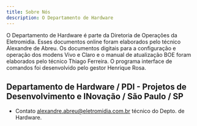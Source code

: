 ```yaml
---
title: Sobre Nós
description: O Departamento de Hardware
---
```


O Departamento de Hardware é parte da Diretoria de Operações da Eletromidia. Esses documentos online foram elaborados pelo técnico Alexandre de Abreu. Os documentos digitais para a configuração e operação dos modens Vivo e Claro e o manual de atualização BOE foram elaborados pelo técnico Thiago Ferreira. O programa interface de comandos foi desenvolvido pelo gestor Henrique Rosa.

## Departamento de Hardware / PDI - Projetos de Desenvolvimento e INovação / São Paulo / SP

- Contato [alexandre.abreu@eletromidia.com.br](mailto:alexandre.abreu@eletromidia.com.br) técnico do Depto. de Hardware.
